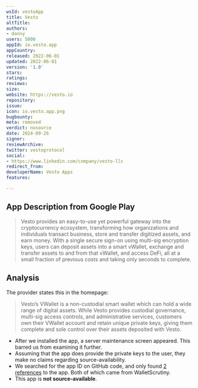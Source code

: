 ```yaml
---
wsId: vestoApp
title: Vesto
altTitle: 
authors:
- danny
users: 5000
appId: io.vesto.app
appCountry: 
released: 2022-06-01
updated: 2022-06-01
version: '1.0'
stars: 
ratings: 
reviews: 
size: 
website: https://vesto.io
repository: 
issue: 
icon: io.vesto.app.png
bugbounty: 
meta: removed
verdict: nosource
date: 2024-09-26
signer: 
reviewArchive: 
twitter: vestoprotocol
social:
- https://www.linkedin.com/company/vesto-llc
redirect_from: 
developerName: Vesto Apps
features: 

---
```


## App Description from Google Play

> Vesto provides an easy-to-use yet powerful gateway into the cryptocurrency ecosystem, transforming how organizations and individuals transact business, store and transfer digitized assets, and earn money. With a single secure sign-on using multi-sig encryption keys, users can deposit assets into a smart vWallet, exchange and transfer assets to and from that vWallet, and access DeFi, all at a small fraction of previous costs and taking only seconds to complete.

## Analysis 

The provider states this in the homepage:
  > Vesto’s VWallet is a non-custodial smart wallet which can hold a wide range of digital assets. While Vesto provides custodial governance, multi-sig access controls, and administrative services, customers own their VWallet account and retain unique private keys, giving them complete and sole control over their assets deposited with Vesto.

- After we installed the app, a server maintenance screen appeared. This barred us from examining it further.
- Assuming that the app does provide the private keys to the user, they make no claims regarding source-availability. 
- We searched for the app ID on GitHub code, and only found [2 references](https://github.com/search?q=io.vesto.app&type=code) to the app. Both of which came from WalletScrutiny. 
- This app is **not source-available**.


